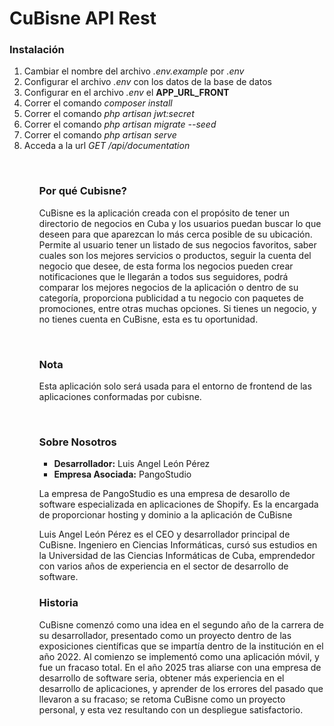 <h1>CuBisne API Rest</h1>
<h3>Instalación</h3>
<ol>
    <li>Cambiar el nombre del archivo <i>.env.example</i> por <i>.env</i></li>
    <li>Configurar el archivo <i>.env</i> con los datos de la base de datos</li>
    <li>Configurar en el archivo <i>.env</i> el <strong>APP_URL_FRONT</strong></li>
    <li>Correr el comando <i>composer install</i></li>
    <li>Correr el comando <i>php artisan jwt:secret</i></li>
    <li>Correr el comando <i>php artisan migrate --seed</i></li>
    <li>Correr el comando <i>php artisan serve</i></li>
    <li>Acceda a la url <i>GET /api/documentation</i></li>
<ol><br>
<h3>Por qué Cubisne?</h3>
<p>CuBisne es la aplicación creada con el propósito de tener un directorio de negocios en Cuba y los usuarios puedan buscar lo que deseen para que aparezcan lo más cerca posible de su ubicación. Permite al usuario tener un listado de sus negocios favoritos, saber cuales son los mejores servicios o productos, seguir la cuenta del negocio que desee, de esta forma los negocios pueden crear notificaciones que le llegarán a todos sus seguidores, podrá comparar los mejores negocios de la aplicación o dentro de su categoría, proporciona publicidad a tu negocio con paquetes de promociones, entre otras muchas opciones. Si tienes un negocio, y no tienes cuenta en CuBisne, esta es tu oportunidad.<p><br>
<h3>Nota</h3>
<p>Esta aplicación solo será usada para el entorno de frontend de las aplicaciones conformadas por cubisne. <p><br>
<h3>Sobre Nosotros</h3>
<ul>
    <li><strong>Desarrollador:</strong> Luis Angel León Pérez</li>
    <li><strong>Empresa Asociada:</strong> PangoStudio</li>
</ul>
<p>
    La empresa de PangoStudio es una empresa de desarollo de software especializada en aplicaciones de Shopify. Es la encargada de proporcionar hosting y dominio a la aplicación de CuBisne
</p>
<p>
    Luis Angel León Pérez es el CEO y desarrollador principal de CuBisne. Ingeniero en Ciencias Informáticas, cursó sus estudios en la Universidad de las Ciencias Informáticas de Cuba, emprendedor con varios años de experiencia en el sector de desarrollo de software.
</p>
<h3>Historia</h3>
<p>CuBisne comenzó como una idea en el segundo año de la carrera de su desarrollador, presentado como un proyecto dentro de las exposiciones científicas que se impartía dentro de la institución en el año 2022. Al comienzo se implementó como una aplicación móvil, y fue un fracaso total. En el año 2025 tras aliarse con una empresa de desarrollo de software seria, obtener más experiencia en el desarrollo de aplicaciones, y aprender de los errores del pasado que llevaron a su fracaso; se retoma CuBisne como un proyecto personal, y esta vez resultando con un despliegue satisfactorio.</p>
